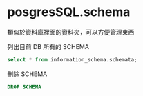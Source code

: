 # posgresSQL.schema

類似於資料庫裡面的資料夾，可以方便管理東西

列出目前 DB 所有的 SCHEMA 

```sql
select * from information_schema.schemata;
```

刪除 SCHEMA

```sql
DROP SCHEMA

```